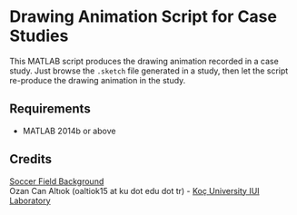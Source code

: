 # Drawing Animation Script for Case Studies
This MATLAB script produces the drawing animation recorded in a case study. Just browse the `.sketch` file generated in a study, then let the script re-produce the drawing animation in the study.

## Requirements 
* MATLAB 2014b or above

## Credits
[Soccer Field Background](https://clipartfest.com/download/021ec02162b694153e20bc6c8f6c4c1361a387e7.html)<br />
Ozan Can Altıok (oaltiok15 at ku dot edu dot tr) - [Koç University IUI Laboratory](http://iui.ku.edu.tr)
